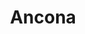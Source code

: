 ---
title: "Ancona"
url: /ciudad-autonoma-de-buenos-aires/ancona-avenida-avellaneda/
shop: carnicero
---